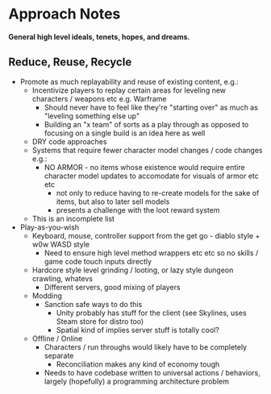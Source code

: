 # Approach Notes

#### General high level ideals, tenets, hopes, and dreams.

## Reduce, Reuse, Recycle

- Promote as much replayability and reuse of existing content, e.g.:
  - Incentivize players to replay certain areas for leveling new characters / weapons etc e.g. Warframe
    - Should never have to feel like they're "starting over" as much as "leveling something else up"
    - Building an "x team" of sorts as a play through as opposed to focusing on a single build is an idea here as well
  - DRY code approaches
  - Systems that require fewer character model changes / code changes e.g.:
    - NO ARMOR - no items whose existence would require entire character model updates to accomodate for visuals of armor etc etc
      - not only to reduce having to re-create models for the sake of items, but also to later sell models
      - presents a challenge with the loot reward system
  - This is an incomplete list
- Play-as-you-wish
  - Keyboard, mouse, controller support from the get go - diablo style + w0w WASD style
    - Need to ensure high level method wrappers etc etc so no skills / game code touch inputs directly
  - Hardcore style level grinding / looting, or lazy style dungeon crawling, whatevs
    - Different servers, good mixing of players
  - Modding
    - Sanction safe ways to do this
      - Unity probably has stuff for the client (see Skylines, uses Steam store for distro too)
      - Spatial kind of implies server stuff is totally cool?
  - Offline / Online
    - Characters / run throughs would likely have to be completely separate
      - Reconciliation makes any kind of economy tough
    - Needs to have codebase written to universal actions / behaviors, largely (hopefully) a programming architecture problem


